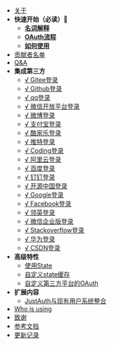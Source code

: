 - [关于](README.md)
- **快速开始（必读）**:triangular_flag_on_post:
  - [**名词解释**](quickstart/explain.md)
  - [**OAuth流程**](quickstart/oauth.md)
  - [**如何使用**](quickstart/how-to-use.md)
- [贡献者名单](contributors.md)
- [Q&A](Q&A.md)
- **集成第三方**
  - [√ Gitee登录](oauth/gitee.md)
  - [√ Github登录](oauth/github.md)
  - [√ qq登录](oauth/qq.md)
  - [√ 微信开放平台登录](oauth/wechat_open.md)
  - [√ 微博登录](oauth/weibo.md)
  - [√ 支付宝登录](oauth/alipay.md)
  - [√ 酷家乐登录](oauth/kujiale.md)
  - [√ 推特登录](oauth/twitter.md)
  - [√ Coding登录](oauth/coding.md)
  - [√ 阿里云登录](oauth/aliyun.md)
  - [√ 百度登录](oauth/baidu.md)
  - [√ 钉钉登录](oauth/dingtalk.md)
  - [√ 开源中国登录](oauth/oschina.md)
  - [√ Google登录](oauth/google.md)
  - [√ Facebook登录](oauth/facebook.md)
  - [√ 领英登录](oauth/linkedin.md)
  - [√ 微信企业版登录](oauth/wechatEnterprise.md)
  - [√ Stackoverflow登录](oauth/stackoverflow.md)
  - [√ 华为登录](oauth/huawei.md)
  - [√ CSDN登录](oauth/csdn.md)
- **高级特性**
  - [使用State](features/using-state.md)
  - [自定义state缓存](features/customize-the-state-cache.md)
  - [自定义第三方平台的OAuth](features/customize-the-oauth.md)
- **扩展内容**
  - [JustAuth与现有用户系统整合](ext/justauth_integrated_with_the_existing_account_system.md)
- [Who is using](users.md)
- [致谢](thx.md)
- [参考文档](references.md)
- [更新记录](update.md)
